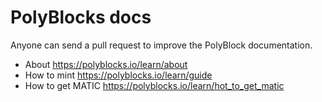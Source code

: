 # PolyBlocks docs

Anyone can send a pull request to improve the PolyBlock documentation.


* About https://polyblocks.io/learn/about
* How to mint https://polyblocks.io/learn/guide
* How to get MATIC https://polyblocks.io/learn/hot_to_get_matic
